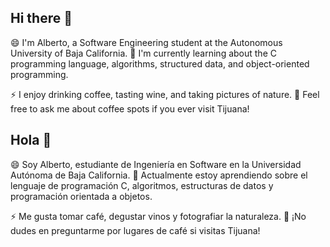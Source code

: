 ## Hi there 👋

😄 I'm Alberto, a Software Engineering student at the Autonomous University of Baja California.
🌱 I'm currently learning about the C programming language, algorithms, structured data, and object-oriented programming.

⚡ I enjoy drinking coffee, tasting wine, and taking pictures of nature.
💬 Feel free to ask me about coffee spots if you ever visit Tijuana!


## Hola 👋
😄 Soy Alberto, estudiante de Ingeniería en Software en la Universidad Autónoma de Baja California.
🌱 Actualmente estoy aprendiendo sobre el lenguaje de programación C, algoritmos, estructuras de datos y programación orientada a objetos.

⚡ Me gusta tomar café, degustar vinos y fotografiar la naturaleza.
💬 ¡No dudes en preguntarme por lugares de café si visitas Tijuana!
